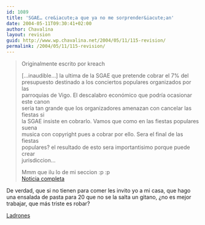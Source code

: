 ```yaml
---
id: 1089
title: 'SGAE… cre&iacute;a que ya no me sorprender&iacute;an'
date: 2004-05-11T09:30:41+02:00
author: Chavalina
layout: revision
guid: http://www.wp.chavalina.net/2004/05/11/115-revision/
permalink: /2004/05/11/115-revision/
---
```

> <p class="cita">
>   Originalmente escrito por <span class="alguien">kreach</span>
> </p>
> 
> 
> 
> […inaudible…] la ultima de la SGAE que pretende cobrar el 7% del  
> presupuesto destinado a los conciertos populares organizados por las  
> parroquias de Vigo. El descalabro económico que podr&iacute;a ocasionar este canon  
> ser&iacute;a tan grande que los organizadores amenazan con cancelar las fiestas si  
> la SGAE insiste en cobrarlo. Vamos que como en las fiestas populares suena  
> musica con copyright pues a cobrar por ello. Sera el final de las fiestas  
> populares? el resultado de esto sera importantisimo porque puede crear  
> jurisdiccion…
> 
> Mmm que ilu lo de mi seccion :p :p  
> <a href=http://www.lavozdegalicia.es/ed\_vigo/index.htm target="\_blank">Noticia completa</a>

De verdad, que si no tienen para comer les invito yo a mi casa, que hago una ensalada de pasta para 20 que no se la salta un gitano, &iquest;no es mejor trabajar, que más triste es robar?

<a href=http://www.sgae.es>Ladrones</a>